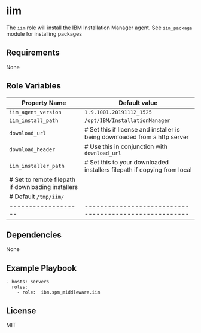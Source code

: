 # iim

The `iim` role will install the IBM Installation Manager agent. See `iim_package` module for installing packages

## Requirements

None

## Role Variables

| Property Name       | Default value                                         |
| ------------------- | ----------------------------------------------------- |
| `iim_agent_version` | `1.9.1001.20191112_1525`                              |
| `iim_install_path`  | `/opt/IBM/InstallationManager`                        |
| `download_url`      | # Set this if license and installer is being downloaded from a http server|
| `download_header`   | # Use this in conjunction with `download_url`         |
| `iim_installer_path`| # Set this to your downloaded installers filepath if copying from local|
|                       # Set to remote filepath if downloading installers    |
|                       # Default `/tmp/iim/`                                 |
| ------------------- | ------------------------------------------------------|

## Dependencies

None

## Example Playbook

```
- hosts: servers
  roles:
    - role:  ibm.spm_middleware.iim
```

## License

MIT
